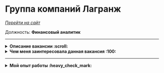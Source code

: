 # Группа компаний Лагранж

<a href="https://lagrangegroup.ru/" target="blank"><i>Перейти на сайт</i></a>

Должность: **Финансовый аналитик**
****
  
<details>
  <summary><b>Описание вакансии :scroll: </b></summary>
<br>

**Требования при трудоустройстве:**
- Финансовое, экономическое высшее образование
- Знание процесса бюджетирования, финансового анализа, принципов формирования управленческой отчетности (PL, Баланс, ДДС)
- Высокий уровень знания Ms Excel

**Требуемые навыки:**
- Умение работать с MS Office, в частности с Ms Excel
- Умение работать с большим объемом информации
- Сравнение внутригрупповых расчетов
- Анализ бюджета - план/факт
- Анализ финансовых показателей

**Обязанности:**
- ЦКП - подготовка **управленческой финансовой отчетности** в разрезе группы компаний
- **Контроль** за исполнением **бюджетов** компании
- Участие в **разработке мероприятий** по достижению финансовых целей компании
</details>

<details>
  <summary><b>Чем меня заинтересовала данная вакансия :100: </b></summary>
  
- Рабочий опыт:
    
    
    - Полное погружение во все процессы
    - Возможность влиять на важные решения
    - Разнообразие задач
    - Непрерывное обучение и развитие
    - Сотрудничество с разными подразделениями
    - Стабильность и престиж
- Личный интерес:
    
    
    - Презентабельный офис
    - Непосредственная близость к дому
    - Молодое руководство
    - Множество положительных отзывов от сотрудников


</details>

---
<details>
  <summary><b>Мой опыт работы :heavy_check_mark: </b></summary>
<br>

<img align="left" src="https://user-images.githubusercontent.com/74038190/216656971-9a208a88-e6ad-4b7a-88eb-c410e4cf0e00.gif" width="130"/></a>
<p style="text" align="center";"<br>    Ведение двух филиалов:<br><b>Магистральные перевозки (филиал СПб)</b> и <b>Нерудные перевозки / поставки (филиал СПб)</b>
<br>    Прямое участие и взаимодействие - <b>Магистральные перевозки (филиал МСК)</b>
<br>    Постоянное взаимодействие - <b>Нерудные перевозки / поставки (филиал МСК)</b> </p>
<br>
  
  **Участвую везде**, где только можно участвовать. 
  
  Вовлёчен практически во все аспекты жизнедеятельности компании, благодаря чему мне приходится **решать множество разнообразных и необычных задач**, выходящих за рамки основной операционной деятельности, описанной ниже. 

  Мои **обязанности** очень **разнообразны** – от оказания поддержки коллегам в решении повседневных вопросов до разработки и внедрения улучшений во внутренних процессах. Такой подход позволяет мне не только углублять свои знания и навыки, но и **оказывать значительное влияние на эффективность и развитие** всей нашей **команды**. Каждая внеоперационная задача - для меня не только интересный вызов, требующий креативного подхода и аналитического мышления, что стимулирует постоянное профессиональное развитие и рост, но еще и шанс внести **реальный вклад** в общее дело и оставить **свой след** в истории компании.
  
  В результате такого активного участия я не только становлюсь **ценным членом коллектива**, но и **приобретаю опыт**, который пригодится мне в дальнейшем профессиональном пути.

<details>
  <summary><b>Личные достижения <img src="https://user-images.githubusercontent.com/74038190/216122069-5b8169d7-1d8e-4a13-b245-a8e4176c99f8.png" width=20></b></summary>


- **Умение общаться и показать себя.** По прошествии некоторого времени после трудоустройства, спросил своих коллег об их мнении по поводу меня.

  >_Я адекватно, скромно вошёл в коллектив и быстро начал проявлять себя с положительной стороны, показывая достойные результаты своей работы_
   
  Руководители оценили мой подход к работе и мои результаты. Именно поэтому, несмотря на то, что вакансия предполагала офисный характер работы, мне разрешили полностью работать удалённо. 
- **Старание всё автоматизировать.** Сотрудник, который работал до меня, практически всё делал руками. В своей работе я стараюсь свести это до минимума - только там, где это действительно нужно. Все мои файлы для отчётности построены на сложных формулах, что помогает экономить время и продуктивние работать. Меньше ручного труда - меньше ошибок из-за невнимательности.
- **Удобство работы с моими файлами.** Так как большинство моих шаблонов автоматизированы, руководители в любой момент могут использовать эти файлы, чтобы по мере надобности посмотреть интересующую их информацию, просто подставив актуальные данные (**ctrl + c** :arrow_right: **ctrl + v**)
- **Скорость работы.** Ко мне часто обращаются руководители за советами, с просьбами собрать ту или иную информацию или за оперативной помощью в решении какой-то проблемы.
Некоторые выдержки из сообщений:

  >  _У нас беда. Ты явно это сделаешь быстрее_

  > _У меня бы на это ушло пару часов. Ты сделал это за 5 минут_
  
  > _Мы раньше голову ломали, как это быстро и корректно вставить. Ты это сделал одной формулой_ 
- **Старание быть автономным.** Иногда происходят задержки в выполнениях поручений в связи с тем, что помимо меня для решения какой-то задачи требуется участние коллег. 
Могут возникать простои из-за человеческого фактора. Для решения подобных случаев получил доступ ко всем источникам и научился работать с ними, чтобы корректно и качественно предоставлять результаты.
- **Приятный визуал файлов.** Ещё в университете появилась привычка всё делать так, чтобы на это было приятно смотреть и чтобы с этим приятно было работать. Помимо автоматизации, учредителю понравилась и визуальная составляющая моих файлов, в результате чего мои шаблоны отчётов стали использоваться не только в тех филиалах, к которым относился я, но и во всех остальных.
- **Помощь коллегам.** Всегда стараюсь всем помогать по мере своей занятости. Неоднократно создавал шаблоны файлов, которые сокращали время и трудозатраты, благодаря которым сотрудники не сталкивались с рутиной.
- **Написание гайдов и обучение сотрудников.** Ко всем своим автоматизированным шаблонам для коллег всегда прописываю подробные инструкции со скриншотами, ссылками и всей необходимой информацией, за что получаю множество благодарностей. Так же пишу должностные гайды, к каждой отдельной задаче, которую я выполняю на регулярной основе. Из-за того, что я задействован во многих процессах компании и знаю функционал этих процессов, часто привлекаюсь для обучения новых сотрудников, записываю видео-уроки и провожу созвоны для решения непонятных вопросов.

 

</details>

<details>
  <summary><b>Дополнительная информация</b></summary>
<br>
  <b>Еженедельные обязанности</b>

  
| Понедельник       | Вторник            |Среда   | Четверг       | Пятница           |
| :-------------:     |:------------------:|:-----:| :-------------: |:------------------:| 
| Авто на линии: <br>1. Разбор количества дней в работе по каждому ТС<br>2. Анализ причин и количества сходов с линии по каждому ТС<br>3. Разбор экипажности каждого ТС <br>(нерудные перевозки) |Подробный анализ топлива на предмет перерасходов, сливов, переливов за предыдущую неделю по 3-ём АК|Промежуточная управленческая отчетность <br>(по 2-ум филиалам)|Разбор больших заказ-нарядов механиков|Проведение совещаний с механиками:<br>1. Заказ-наряды<br>2. Учёт ходимости шин<br>3. Разбор затрат, превышающих запланированные показатели|
| Фактические отгрузки <br>(нерудные перевозки) |Проведение совещаний по разбору итогов предыдущей недели<br>(по 3-ём АК)|Выполнение поручений от руководителей|Ведение план/факт - анализа затрат механиков по 5-ти АК | Выполнение поручений от руководителей|
|Ведение коммерческой план / факт - отчётности менеджера (нерудные перевозки)| 
|Проверка корректности введеных данных сотрудниками в автоматизированных шаблонах отчётов по 3-ём АК|


<b>Обязанности по завершению месяца</b>
 <br>  
  
 - Управленческая отчётность по 2-ум филиалам
 - Расчёт премий сотрудникам по 2-ум филиалам
 - План / факт - анализ затрат на ТО и шины по завершению месяца (5 АК)
 - Участие в составлении и защите плана затрат на ТО и шины на следующий период (5 АК)
 - Подготовка / создание шаблонов на следующий период (все филиалы)
 - Опрос сотрудников на предмет помощи в контексте автоматизации

<b>С кем взаимодествую и кому помогаю</b>
 <br>  
- Учредители
- Директора
- Руководители филиалов
- Начальники автоколонн
- Главные механики
- Логисты
- Менеджеры
- Бухгалтеры
  
  > Проще перечислить, с кем я не взаимодействую :smile:

<b>В чём работаю</b>
 <br>  
  
- 1С: Предприятие 8.3 БИТ.Автотранспорт
- 1С: Предприятие 8.3 Автосервис
- 1С: Зарплата и управление персоналом
- Wialon
- Платон
- Cargorun
- Общие сетевые папки
- Взаимодействие с сотрудниками


</details>
</details>



